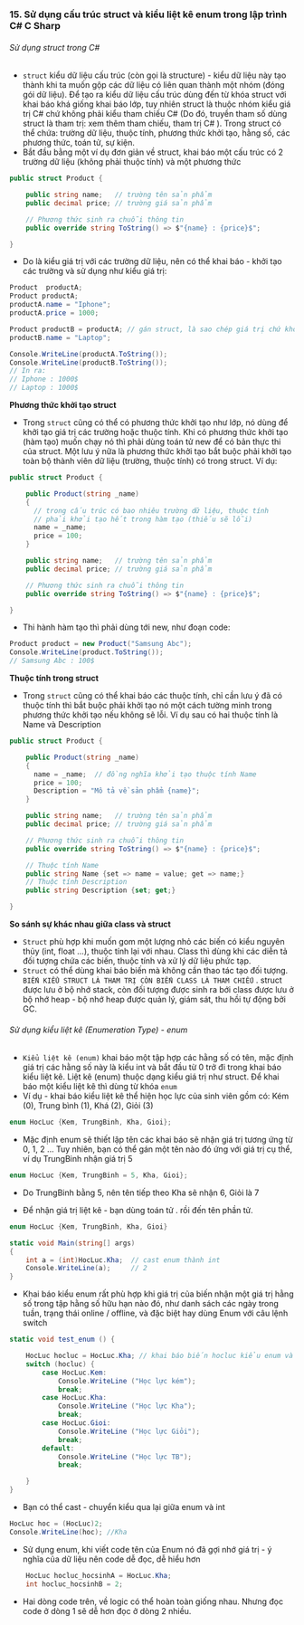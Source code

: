 ### 15. Sử dụng cấu trúc struct và kiểu liệt kê enum trong lập trình C# C Sharp

###### Sử dụng struct trong C#

- `struct` kiểu dữ liệu cấu trúc (còn gọi là structure) - kiểu dữ liệu này tạo thành khi ta muốn gộp các dữ liệu có liên quan thành một nhóm (đóng gói dữ liệu). Để tạo ra kiểu dữ liệu cấu trúc dùng đến từ khóa struct với khai báo khá giống khai báo lớp, tuy nhiên struct là thuộc nhóm kiểu giá trị C# chứ không phải kiểu tham chiếu C# (Do đó, truyền tham số dùng struct là tham trị: xem thêm tham chiếu, tham trị C# ). Trong struct có thể chứa: trường dữ liệu, thuộc tính, phương thức khởi tạo, hằng số, các phương thức, toán tử, sự kiện.
- Bắt đầu bằng một ví dụ đơn giản về struct, khai báo một cấu trúc có 2 trường dữ liệu (không phải thuộc tính) và một phương thức

```csharp
public struct Product {

    public string name;   // trường tên sản phẩm
    public decimal price; // trường giá sản phẩm

    // Phương thức sinh ra chuỗi thông tin
    public override string ToString() => $"{name} : {price}$";

}
```

- Do là kiểu giá trị với các trường dữ liệu, nên có thể khai báo - khởi tạo các trường và sử dụng như kiểu giá trị:

```csharp
Product  productA;
Product productA;
productA.name = "Iphone";
productA.price = 1000;

Product productB = productA; // gán struct, là sao chép giá trị chứ không tham chiếu như lớp
productB.name = "Laptop";

Console.WriteLine(productA.ToString());
Console.WriteLine(productB.ToString());
// In ra:
// Iphone : 1000$
// Laptop : 1000$
```

**Phương thức khởi tạo struct**

- Trong `struct` cũng có thể có phương thức khởi tạo như lớp, nó dùng để khởi tạo giá trị các trường hoặc thuộc tính. Khi có phương thức khởi tạo (hàm tạo) muốn chạy nó thì phải dùng toán tử new để có bản thực thi của struct. Một lưu ý nữa là phương thức khởi tạo bắt buộc phải khởi tạo toàn bộ thành viên dữ liệu (trường, thuộc tính) có trong struct. Ví dụ:

```csharp
public struct Product {

    public Product(string _name)
    {
      // trong cấu trúc có bao nhiêu trường dữ liệu, thuộc tính
      // phải khởi tạo hết trong hàm tạo (thiếu sẽ lỗi)
      name = _name;
      price = 100;
    }

    public string name;   // trường tên sản phẩm
    public decimal price; // trường giá sản phẩm

    // Phương thức sinh ra chuỗi thông tin
    public override string ToString() => $"{name} : {price}$";

}
```

- Thi hành hàm tạo thì phải dùng tới new, như đoạn code:

```csharp
Product product = new Product("Samsung Abc");
Console.WriteLine(product.ToString());
// Samsung Abc : 100$
```

**Thuộc tính trong struct**

- Trong `struct` cũng có thể khai báo các thuộc tính, chỉ cần lưu ý đã có thuộc tính thì bắt buộc phải khởi tạo nó một cách tường minh trong phương thức khởi tạo nếu không sẽ lỗi. Ví dụ sau có hai thuộc tính là Name và Description

```csharp
public struct Product {

    public Product(string _name)
    {
      name = _name;  // đồng nghĩa khởi tạo thuộc tính Name
      price = 100;
      Description = "Mô tả về sản phẩm {name}";
    }

    public string name;   // trường tên sản phẩm
    public decimal price; // trường giá sản phẩm

    // Phương thức sinh ra chuỗi thông tin
    public override string ToString() => $"{name} : {price}$";

    // Thuộc tính Name
    public string Name {set => name = value; get => name;}
    // Thuộc tính Description
    public string Description {set; get;}

}
```

**So sánh sự khác nhau giữa class và struct**

- `Struct` phù hợp khi muốn gom một lượng nhỏ các biến có kiểu nguyên thủy (int, float ...), thuộc tính lại với nhau. Class thì dùng khi các diễn tả đối tượng chứa các biến, thuộc tính và xử lý dữ liệu phức tạp.
- `Struct` có thể dùng khai báo biến mà không cần thao tác tạo đối tượng. `BIẾN KIỂU STRUCT LÀ THAM TRỊ CÒN BIẾN CLASS LÀ THAM CHIẾU` . struct được lưu ở bộ nhớ stack, còn đối tượng được sinh ra bới class được lưu ở bộ nhớ heap - bộ nhớ heap được quản lý, giám sát, thu hồi tự động bởi GC.

###### Sử dụng kiểu liệt kê (Enumeration Type) - enum

- `Kiểu liệt kê (enum)` khai báo một tập hợp các hằng số có tên, mặc định giá trị các hằng số này là kiểu int và bắt đầu từ 0 trở đi trong khai báo kiểu liệt kê. Liệt kê (enum) thuộc dạng kiểu giá trị như struct. Để khai báo một kiểu liệt kê thì dùng từ khóa `enum`
- Ví dụ - khai báo kiểu liệt kê thể hiện học lực của sinh viên gồm có: Kém (0), Trung bình (1), Khá (2), Giỏi (3)

```csharp
enum HocLuc {Kem, TrungBinh, Kha, Gioi};
```

- Mặc định enum sẽ thiết lập tên các khai báo sẽ nhận giá trị tương ứng từ 0, 1, 2 ... Tuy nhiên, bạn có thể gán một tên nào đó ứng với giá trị cụ thể, ví dụ TrungBinh nhận giá trị 5

```csharp
enum HocLuc {Kem, TrungBinh = 5, Kha, Gioi};
```

- Do TrungBinh bằng 5, nên tên tiếp theo Kha sẽ nhận 6, Giỏi là 7

- Để nhận giá trị liệt kê - bạn dùng toán tử . rồi đến tên phần tử.

```csharp
enum HocLuc {Kem, TrungBinh, Kha, Gioi}

static void Main(string[] args)
{
    int a = (int)HocLuc.Kha;  // cast enum thành int
    Console.WriteLine(a);     // 2
}
```

- Khai báo kiểu enum rất phù hợp khi giá trị của biến nhận một giá trị hằng số trong tập hằng số hữu hạn nào đó, như danh sách các ngày trong tuần, trạng thái online / offline, và đặc biệt hay dùng Enum với câu lệnh switch

```csharp
static void test_enum () {

    HocLuc hocluc = HocLuc.Kha; // khai báo biến hocluc kiểu enum và khởi tạo giá trị bằng HocLuc.Kha
    switch (hocluc) {
        case HocLuc.Kem:
            Console.WriteLine ("Học lực kém");
            break;
        case HocLuc.Kha:
            Console.WriteLine ("Học lực Kha");
            break;
        case HocLuc.Gioi:
            Console.WriteLine ("Học lực Giỏi");
            break;
        default:
            Console.WriteLine ("Học lực TB");
            break;

    }
}
```

- Bạn có thể cast - chuyển kiểu qua lại giữa enum và int

```csharp
HocLuc hoc = (HocLuc)2;
Console.WriteLine(hoc); //Kha
```

- Sử dụng enum, khi viết code tên của Enum nó đã gợi nhớ giá trị - ý nghĩa của dữ liệu nên code dễ đọc, dễ hiểu hơn

```csharp
    HocLuc hocluc_hocsinhA = HocLuc.Kha;
    int hocluc_hocsinhB = 2;

```

- Hai dòng code trên, về logic có thể hoàn toàn giống nhau. Nhưng đọc code ở dòng 1 sẽ dễ hơn đọc ở dòng 2 nhiều.
